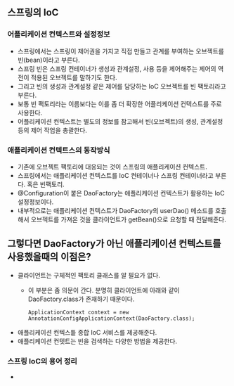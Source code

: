 ## 스프링의 IoC
### 어플리케이션 컨텍스트와 설정정보
* 스프링에서는 스프링이 제어권을 가지고 직접 만들고 관계를 부여하는 오브젝트를 빈(bean)이라고 부른다.
* 스프링 빈은 스프링 컨테이너가 생성과 관계설정, 사용 등을 제어해주는 제어의 역전이 적용된 오브젝트를 말하기도 한다.
* 그리고 빈의 생성과 관계설정 같은 제어를 담당하는 IoC 오브젝트를 빈 팩토리라고 부른다.
* 보통 빈 팩토리라는 이름보다는 이를 좀 더 확장한 어플리케이션 컨텍스트를 주로 사용한다.
* 어플리케이션 컨텍스트는 별도의 정보를 참고해서 빈(오브젝트)의 생성, 관계설정 등의 제어 작업을 총괄한다.

### 애플리케이션 컨텍트스의 동작방식
* 기존에 오브젝트 팩토리에 대응되는 것이 스프링의 애플리케이션 컨텍스트.
* 스프링에서는 애플리케이션 컨텍스트를 IoC 컨테이너나 스프링 컨테이너라고 부른다. 혹은 빈팩토리.
* @Configuration이 붙은 DaoFactory는 애플리케이션 컨텍스트가 활용하는 IoC 설정정보이다.
* 내부적으로는 애플리케이션 컨텍스트가 DaoFactory의 userDao() 메소드를 호출해서 오브젝트를 가져온 것을 클라이언트가 getBean()으로 요청할 때 전달해준다.

## 그렇다면 DaoFactory가 아닌 애플리케이션 컨텍스트를 사용했을때의 이점은?
* 클라이언트는 구체적인 팩토리 클래스를 알 필요가 없다.
  * 이 부분은 좀 의문이 간다. 분명히 클라이언트에 아래와 같이 DaoFactory.class가 존재하기 때문이다.

    ```
    ApplicationContext context = new AnnotationConfigApplicationContext(DaoFactory.class);
    ```
* 애플리케이션 컨텍스틑 종합 IoC 서비스를 제공해준다.
* 애플리케이션 컨텟트는 빈을 검색하는 다양한 방법을 제공한다.

### 스프링 IoC의 용어 정리
*